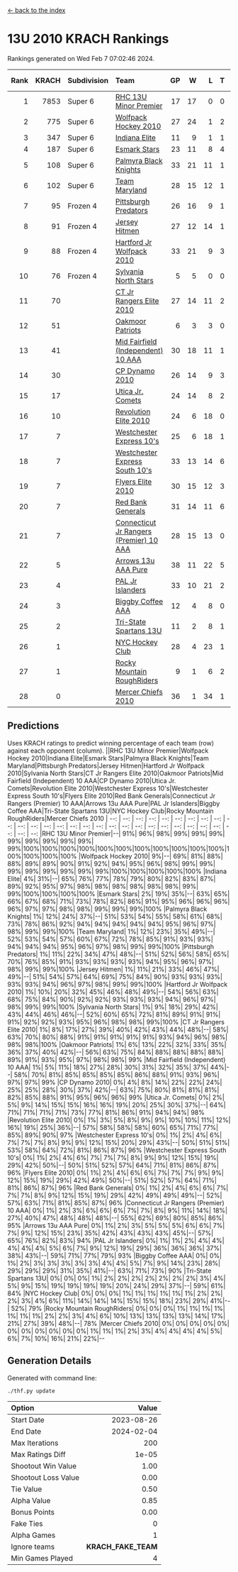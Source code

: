 [<- back to the index](readme.md)
# 13U 2010 KRACH Rankings
Rankings generated on Wed Feb  7 07:02:46 2024.

Rank|KRACH|Subdivision|Team|GP|W|L|T|OTW|OTL|SoS|Exp Wins|Win Diff
---:|---:|:---|:---|---:|---:|---:|---:|---:|---:|---:|---:|---:
1|7853|Super 6|[RHC 13U Minor Premier](https://gamesheetstats.com/seasons/3664/teams/140959/schedule)|17|17|0|0|3|0|83|17.8|-0.0
2|775|Super 6|[Wolfpack Hockey 2010](https://gamesheetstats.com/seasons/3664/teams/140960/schedule)|27|24|1|2|0|1|69|25.9|0.0
3|347|Super 6|[Indiana Elite](https://gamesheetstats.com/seasons/3664/teams/144350/schedule)|11|9|1|1|0|0|65|10.4|0.0
4|187|Super 6|[Esmark Stars](https://gamesheetstats.com/seasons/3664/teams/140972/schedule)|23|11|8|4|0|2|855|13.9|0.0
5|108|Super 6|[Palmyra Black Knights](https://gamesheetstats.com/seasons/3664/teams/140973/schedule)|33|21|11|1|0|0|557|22.4|0.0
6|102|Super 6|[Team Maryland](https://gamesheetstats.com/seasons/3664/teams/140976/schedule)|28|15|12|1|3|0|657|16.4|0.0
7|95|Frozen 4|[Pittsburgh Predators](https://gamesheetstats.com/seasons/3664/teams/140974/schedule)|26|16|9|1|2|1|91|17.4|0.0
8|91|Frozen 4|[Jersey Hitmen](https://gamesheetstats.com/seasons/3664/teams/140961/schedule)|27|12|14|1|3|3|1260|13.4|0.0
9|88|Frozen 4|[Hartford Jr Wolfpack 2010](https://gamesheetstats.com/seasons/3664/teams/140957/schedule)|33|21|9|3|0|2|539|23.4|0.0
10|76|Frozen 4|[Sylvania North Stars](https://gamesheetstats.com/seasons/3664/teams/199817/schedule)|5|5|0|0|0|0|2|5.9|0.0
11|70||[CT Jr Rangers Elite 2010](https://gamesheetstats.com/seasons/3664/teams/140955/schedule)|27|14|11|2|1|1|662|15.9|0.0
12|51||[Oakmoor Patriots](https://gamesheetstats.com/seasons/3664/teams/162748/schedule)|6|3|3|0|0|0|127|3.9|0.0
13|41||[Mid Fairfield (Independent) 10 AAA](https://gamesheetstats.com/seasons/3664/teams/140956/schedule)|30|18|11|1|3|2|88|19.4|0.0
14|30||[CP Dynamo 2010](https://gamesheetstats.com/seasons/3664/teams/140968/schedule)|26|14|9|3|1|2|63|16.4|0.0
15|17||[Utica Jr. Comets](https://gamesheetstats.com/seasons/3664/teams/140970/schedule)|24|14|8|2|2|0|21|15.9|0.0
16|10||[Revolution Elite 2010](https://gamesheetstats.com/seasons/3664/teams/140975/schedule)|24|6|18|0|0|0|431|6.9|0.0
17|7||[Westchester Express 10's](https://gamesheetstats.com/seasons/3664/teams/140967/schedule)|25|6|18|1|0|1|728|7.4|0.0
18|7||[Westchester Express South 10's](https://gamesheetstats.com/seasons/3664/teams/140971/schedule)|33|13|14|6|1|2|23|16.9|0.0
19|7||[Flyers Elite 2010](https://gamesheetstats.com/seasons/3664/teams/140963/schedule)|30|15|12|3|1|0|15|17.4|0.0
20|7||[Red Bank Generals](https://gamesheetstats.com/seasons/3664/teams/140962/schedule)|31|14|11|6|0|1|13|17.9|0.0
21|7||[Connecticut Jr Rangers (Premier) 10 AAA](https://gamesheetstats.com/seasons/3664/teams/140958/schedule)|28|15|13|0|1|0|13|15.9|0.0
22|5||[Arrows 13u AAA Pure](https://gamesheetstats.com/seasons/3664/teams/140965/schedule)|38|11|22|5|1|2|65|14.4|0.0
23|4||[PAL Jr Islanders](https://gamesheetstats.com/seasons/3664/teams/140969/schedule)|33|10|21|2|0|1|31|11.9|0.0
24|3||[Biggby Coffee AAA](https://gamesheetstats.com/seasons/3664/teams/144347/schedule)|12|4|8|0|0|1|77|4.9|0.0
25|2||[Tri-State Spartans 13U](https://gamesheetstats.com/seasons/3664/teams/144349/schedule)|11|2|8|1|1|0|55|3.4|0.0
26|1||[NYC Hockey Club](https://gamesheetstats.com/seasons/3664/teams/140966/schedule)|28|4|23|1|0|1|76|5.4|0.0
27|1||[Rocky Mountain RoughRiders](https://gamesheetstats.com/seasons/3664/teams/144348/schedule)|9|1|6|2|0|0|29|2.9|0.0
28|0||[Mercer Chiefs 2010](https://gamesheetstats.com/seasons/3664/teams/140964/schedule)|36|1|34|1|0|0|15|2.4|0.0

## Predictions
Uses KRACH ratings to predict winning percentage of each team (row) against each opponent (column).
||RHC 13U Minor Premier|Wolfpack Hockey 2010|Indiana Elite|Esmark Stars|Palmyra Black Knights|Team Maryland|Pittsburgh Predators|Jersey Hitmen|Hartford Jr Wolfpack 2010|Sylvania North Stars|CT Jr Rangers Elite 2010|Oakmoor Patriots|Mid Fairfield (Independent) 10 AAA|CP Dynamo 2010|Utica Jr. Comets|Revolution Elite 2010|Westchester Express 10's|Westchester Express South 10's|Flyers Elite 2010|Red Bank Generals|Connecticut Jr Rangers (Premier) 10 AAA|Arrows 13u AAA Pure|PAL Jr Islanders|Biggby Coffee AAA|Tri-State Spartans 13U|NYC Hockey Club|Rocky Mountain RoughRiders|Mercer Chiefs 2010
| --: | --: | --: | --: | --: | --: | --: | --: | --: | --: | --: | --: | --: | --: | --: | --: | --: | --: | --: | --: | --: | --: | --: | --: | --: | --: | --: | --: | --: 
|RHC 13U Minor Premier|--| 91%| 96%| 98%| 99%| 99%| 99%| 99%| 99%| 99%| 99%| 99%| 99%|100%|100%|100%|100%|100%|100%|100%|100%|100%|100%|100%|100%|100%|100%|100%
|Wolfpack Hockey 2010|  9%|--| 69%| 81%| 88%| 88%| 89%| 89%| 90%| 91%| 92%| 94%| 95%| 96%| 98%| 99%| 99%| 99%| 99%| 99%| 99%| 99%| 99%|100%|100%|100%|100%|100%
|Indiana Elite|  4%| 31%|--| 65%| 76%| 77%| 78%| 79%| 80%| 82%| 83%| 87%| 89%| 92%| 95%| 97%| 98%| 98%| 98%| 98%| 98%| 98%| 99%| 99%|100%|100%|100%|100%
|Esmark Stars|  2%| 19%| 35%|--| 63%| 65%| 66%| 67%| 68%| 71%| 73%| 78%| 82%| 86%| 91%| 95%| 96%| 96%| 96%| 96%| 97%| 97%| 98%| 98%| 99%| 99%| 99%|100%
|Palmyra Black Knights|  1%| 12%| 24%| 37%|--| 51%| 53%| 54%| 55%| 58%| 61%| 68%| 73%| 78%| 86%| 92%| 94%| 94%| 94%| 94%| 94%| 95%| 96%| 97%| 98%| 99%| 99%|100%
|Team Maryland|  1%| 12%| 23%| 35%| 49%|--| 52%| 53%| 54%| 57%| 60%| 67%| 72%| 78%| 85%| 91%| 93%| 93%| 94%| 94%| 94%| 95%| 96%| 97%| 98%| 99%| 99%|100%
|Pittsburgh Predators|  1%| 11%| 22%| 34%| 47%| 48%|--| 51%| 52%| 56%| 58%| 65%| 70%| 76%| 85%| 91%| 93%| 93%| 93%| 93%| 94%| 95%| 96%| 97%| 98%| 99%| 99%|100%
|Jersey Hitmen|  1%| 11%| 21%| 33%| 46%| 47%| 49%|--| 51%| 54%| 57%| 64%| 69%| 75%| 84%| 90%| 93%| 93%| 93%| 93%| 93%| 94%| 96%| 97%| 98%| 99%| 99%|100%
|Hartford Jr Wolfpack 2010|  1%| 10%| 20%| 32%| 45%| 46%| 48%| 49%|--| 54%| 56%| 63%| 68%| 75%| 84%| 90%| 92%| 92%| 93%| 93%| 93%| 94%| 96%| 97%| 98%| 99%| 99%|100%
|Sylvania North Stars|  1%|  9%| 18%| 29%| 42%| 43%| 44%| 46%| 46%|--| 52%| 60%| 65%| 72%| 81%| 89%| 91%| 91%| 91%| 92%| 92%| 93%| 95%| 96%| 98%| 98%| 99%|100%
|CT Jr Rangers Elite 2010|  1%|  8%| 17%| 27%| 39%| 40%| 42%| 43%| 44%| 48%|--| 58%| 63%| 70%| 80%| 88%| 91%| 91%| 91%| 91%| 91%| 93%| 94%| 96%| 98%| 98%| 98%|100%
|Oakmoor Patriots|  1%|  6%| 13%| 22%| 32%| 33%| 35%| 36%| 37%| 40%| 42%|--| 56%| 63%| 75%| 84%| 88%| 88%| 88%| 88%| 89%| 91%| 93%| 95%| 97%| 98%| 98%| 99%
|Mid Fairfield (Independent) 10 AAA|  1%|  5%| 11%| 18%| 27%| 28%| 30%| 31%| 32%| 35%| 37%| 44%|--| 58%| 70%| 81%| 85%| 85%| 85%| 85%| 86%| 88%| 91%| 93%| 96%| 97%| 97%| 99%
|CP Dynamo 2010|  0%|  4%|  8%| 14%| 22%| 22%| 24%| 25%| 25%| 28%| 30%| 37%| 42%|--| 63%| 75%| 80%| 81%| 81%| 81%| 82%| 85%| 88%| 91%| 95%| 96%| 96%| 99%
|Utica Jr. Comets|  0%|  2%|  5%|  9%| 14%| 15%| 15%| 16%| 16%| 19%| 20%| 25%| 30%| 37%|--| 64%| 71%| 71%| 71%| 71%| 73%| 77%| 81%| 86%| 91%| 94%| 94%| 98%
|Revolution Elite 2010|  0%|  1%|  3%|  5%|  8%|  9%|  9%| 10%| 10%| 11%| 12%| 16%| 19%| 25%| 36%|--| 57%| 58%| 58%| 58%| 60%| 65%| 71%| 77%| 85%| 89%| 90%| 97%
|Westchester Express 10's|  0%|  1%|  2%|  4%|  6%|  7%|  7%|  7%|  8%|  9%|  9%| 12%| 15%| 20%| 29%| 43%|--| 50%| 51%| 51%| 53%| 58%| 64%| 72%| 81%| 86%| 87%| 96%
|Westchester Express South 10's|  0%|  1%|  2%|  4%|  6%|  7%|  7%|  7%|  8%|  9%|  9%| 12%| 15%| 19%| 29%| 42%| 50%|--| 50%| 51%| 52%| 57%| 64%| 71%| 81%| 86%| 87%| 96%
|Flyers Elite 2010|  0%|  1%|  2%|  4%|  6%|  6%|  7%|  7%|  7%|  9%|  9%| 12%| 15%| 19%| 29%| 42%| 49%| 50%|--| 51%| 52%| 57%| 64%| 71%| 81%| 86%| 87%| 96%
|Red Bank Generals|  0%|  1%|  2%|  4%|  6%|  6%|  7%|  7%|  7%|  8%|  9%| 12%| 15%| 19%| 29%| 42%| 49%| 49%| 49%|--| 52%| 57%| 63%| 71%| 81%| 85%| 87%| 96%
|Connecticut Jr Rangers (Premier) 10 AAA|  0%|  1%|  2%|  3%|  6%|  6%|  6%|  7%|  7%|  8%|  9%| 11%| 14%| 18%| 27%| 40%| 47%| 48%| 48%| 48%|--| 55%| 62%| 69%| 80%| 85%| 86%| 95%
|Arrows 13u AAA Pure|  0%|  1%|  2%|  3%|  5%|  5%|  5%|  6%|  6%|  7%|  7%|  9%| 12%| 15%| 23%| 35%| 42%| 43%| 43%| 43%| 45%|--| 57%| 65%| 76%| 82%| 83%| 94%
|PAL Jr Islanders|  0%|  1%|  1%|  2%|  4%|  4%|  4%|  4%|  4%|  5%|  6%|  7%|  9%| 12%| 19%| 29%| 36%| 36%| 36%| 37%| 38%| 43%|--| 59%| 71%| 77%| 79%| 93%
|Biggby Coffee AAA|  0%|  0%|  1%|  2%|  3%|  3%|  3%|  3%|  3%|  4%|  4%|  5%|  7%|  9%| 14%| 23%| 28%| 29%| 29%| 29%| 31%| 35%| 41%|--| 63%| 71%| 73%| 90%
|Tri-State Spartans 13U|  0%|  0%|  0%|  1%|  2%|  2%|  2%|  2%|  2%|  2%|  2%|  3%|  4%|  5%|  9%| 15%| 19%| 19%| 19%| 19%| 20%| 24%| 29%| 37%|--| 59%| 61%| 84%
|NYC Hockey Club|  0%|  0%|  0%|  1%|  1%|  1%|  1%|  1%|  1%|  2%|  2%|  2%|  3%|  4%|  6%| 11%| 14%| 14%| 14%| 15%| 15%| 18%| 23%| 29%| 41%|--| 52%| 79%
|Rocky Mountain RoughRiders|  0%|  0%|  0%|  1%|  1%|  1%|  1%|  1%|  1%|  1%|  2%|  2%|  3%|  4%|  6%| 10%| 13%| 13%| 13%| 13%| 14%| 17%| 21%| 27%| 39%| 48%|--| 78%
|Mercer Chiefs 2010|  0%|  0%|  0%|  0%|  0%|  0%|  0%|  0%|  0%|  0%|  0%|  1%|  1%|  1%|  2%|  3%|  4%|  4%|  4%|  4%|  5%|  6%|  7%| 10%| 16%| 21%| 22%|--

## Generation Details

Generated with command line:
```
./thf.py update
```

| Option | Value |
| :----- | ----: |
| Start Date | 2023-08-26 |
| End Date | 2024-02-04 |
| Max Iterations | 200 |
| Max Ratings Diff | 1e-05 |
| Shootout Win Value | 1.00 |
| Shootout Loss Value | 0.00 |
| Tie Value | 0.50 |
| Alpha Value | 0.85 |
| Bonus Points | 0.00 |
| Fake Ties | 0 |
| Alpha Games | 1 |
| Ignore teams | __KRACH_FAKE_TEAM__ |
| Min Games Played | 4 |

